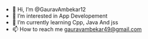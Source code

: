 - 👋 Hi, I’m @GauravAmbekar12
- 👀 I’m interested in App Developement 
- 🌱 I’m currently learning Cpp, Java And jss
- 📫 How to reach me gauravambekar49@gmail.com 

<!---
GauravAmbekar12/GauravAmbekar12 is a ✨ special ✨ repository because its `README.md` (this file) appears on your GitHub profile.
You can click the Preview link to take a look at your changes.
--->
